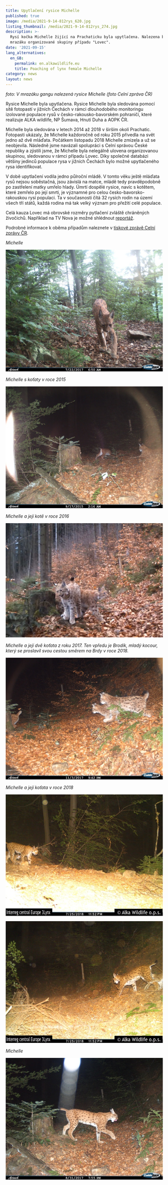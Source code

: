 ```yaml
---
title: Upytlačení rysice Michelle
published: true
image: /media/2021-9-14-812rys_620.jpg
listing_thumbnail: /media/2021-9-14-812rys_274.jpg
description: >-
  Rysí kočka Michelle žijící na Prachaticku byla upytlačena. Nalezena byla v
  mrazáku organizované skupiny případu "Lovec".
date: '2021-09-15'
lang_alternatives:
  en_GB:
    permalink: en.alkawildlife.eu
    title: Poaching of lynx female Michelle
category: news
layout: news
---
```

_foto: V mrazáku gangu nalezená rysice Michelle (foto Celní zpráva ČR)_

Rysice Michelle byla upytlačena. Rysice Michelle byla sledována pomocí sítě fotopastí v jižních Čechách v rámci dlouhodobého monitoringu izolované populace rysů v česko-rakousko-bavorském pohraničí, které realizuje ALKA wildlife, NP Šumava, Hnutí Duha  a AOPK ČR. 

Michelle byla sledována v letech 2014 až 2018 v širším okolí Prachatic. Fotopasti ukázaly, že Michelle každoročně od roku 2015 přivedla na svět jedno až dvě mláďata. Počátkem listopadu 2018 Michelle zmizela a už se neobjevila. Následně jsme navázali spolupráci s Celní správou České republiky a zjistili jsme, že Michelle byla nelegálně ulovena organizovanou skupinou, sledovanou v rámci případu Lovec.
 Díky společné databázi většiny jedinců populace rysa v jižních Čechách bylo možné upytlačeného rysa identifikovat. 

V době upytlačení vodila jedno půlroční mládě. V tomto věku ještě mláďata rysů nejsou soběstačná, jsou závislá na matce, mládě tedy pravděpodobně po zastřelení matky umřelo hlady. Úmrtí dospělé rysice, navíc s kotětem, které zemřelo po její smrti, je významné pro celou česko-bavorsko-rakouskou rysí populaci. Ta v současnosti čítá 32 rysích rodin na území všech tří států, každá rodina má tak velký význam pro přežití celé populace.

Celá kauza Lovec má obrovské rozměry pytlačení zvláště chráněných živočichů. Například na TV Nova je možné shlédnout [reportáž](https://tn.nova.cz/zpravodajstvi/clanek/444115-celni-sprava-gang-mel-vozit-lovce-na-sumavu-strilet-chraneneho-rysar?fbclid=IwAR2xMAtwWziKHS2EHSVlV3ZbSykZg6xkhlrXSsL04BwnSVkaCZovaWQW3eE). 

Podrobné informace k oběma případům naleznete v [tiskové zprávě Celní zprávy ČR](https://www.celnisprava.cz/cz/tiskove-zpravy/2021/Stranky/Lovec-%E2%80%93-razie-celn%C3%ADk%C5%AF-a-upytla%C4%8Den%C3%A1-rysice-na-%C5%A0umav%C4%9B-.aspx?fbclid=IwAR3AZEZ9lqUOnqe8pYlu8QtPbGKFQFKoQ94rjX6gQ9clKIFNaNFfzvodMMk).

_Michelle_

![](/media/65919276.jpg)

_Michelle s koťaty v roce 2015_

![](/media/65101911.jpg)

_Michelle a její kotě v roce 2016_

![](/media/65860032.jpg)

_Michelle a její dvě koťata z roku 2017. Ten vpředu je Brodík, mladý kocour, který se proslavil svou cestou směrem na Brdy v roce 2018._

![](/media/65502812.jpg)

_Michelle a její koťata v roce 2018_

![](/media/65757415.jpg)

![](/media/77188021.jpg)

_Michelle_

![](/media/65109334.jpg)
